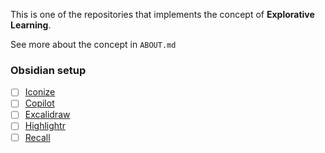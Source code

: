 This is one of the repositories that implements the concept of **Explorative Learning**.

See more about the concept in `ABOUT.md`

### Obsidian setup
- [ ] [Iconize](https://obsidian.md/plugins?id=obsidian-icon-folder)
- [ ] [Copilot](https://obsidian.md/plugins?id=copilot)
- [ ] [Excalidraw](https://obsidian.md/plugins?id=obsidian-excalidraw-plugin)
- [ ] [Highlightr](https://obsidian.md/plugins?id=highlightr-plugin)
- [ ] [Recall](https://obsidian.md/plugins?id=obsidian-recall)
